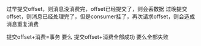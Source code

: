 
过早提交offset，则消息没消费完，offset已经提交了，则会丢数据
过晚提交offset，则消息已经处理完了，但是consumer挂了，再次请求offset，则会造成消息重复消费


提交offset+消费=事务
要么 提交offset+消费全部成功  要么全部失败


